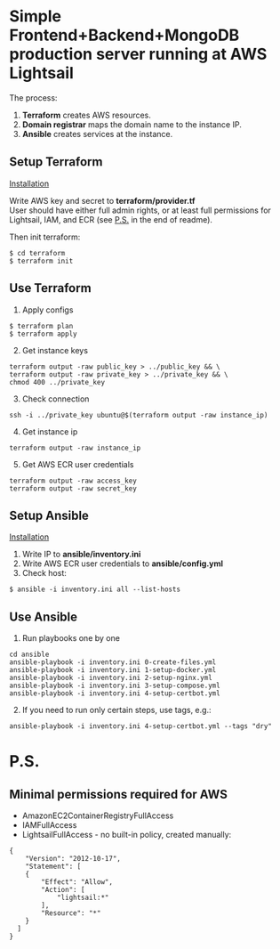 # Simple Frontend+Backend+MongoDB production server running at AWS Lightsail

The process:
1. **Terraform** creates AWS resources.
2. **Domain registrar** maps the domain name to the instance IP.
2. **Ansible** creates services at the instance.

## Setup Terraform

[Installation](https://developer.hashicorp.com/terraform/tutorials/aws-get-started/install-cli)

Write AWS key and secret to **terraform/provider.tf**  
User should have either full admin rights, or at least full permissions for Lightsail, IAM, and ECR (see [P.S.](#ps) in the end of readme).

Then init terraform:
```
$ cd terraform
$ terraform init
```


## Use Terraform

1. Apply configs
```
$ terraform plan
$ terraform apply
```

2. Get instance keys
```
terraform output -raw public_key > ../public_key && \
terraform output -raw private_key > ../private_key && \
chmod 400 ../private_key
```

3. Check connection
```
ssh -i ../private_key ubuntu@$(terraform output -raw instance_ip)
```

4. Get instance ip
```
terraform output -raw instance_ip
```

5. Get AWS ECR user credentials
```
terraform output -raw access_key
terraform output -raw secret_key
```


## Setup Ansible

[Installation](https://docs.ansible.com/ansible/latest/installation_guide/intro_installation.html)

1. Write IP to **ansible/inventory.ini**
2. Write AWS ECR user credentials to **ansible/config.yml**
3. Check host:
```
$ ansible -i inventory.ini all --list-hosts
```


## Use Ansible

1. Run playbooks one by one 
```
cd ansible
ansible-playbook -i inventory.ini 0-create-files.yml
ansible-playbook -i inventory.ini 1-setup-docker.yml
ansible-playbook -i inventory.ini 2-setup-nginx.yml
ansible-playbook -i inventory.ini 3-setup-compose.yml
ansible-playbook -i inventory.ini 4-setup-certbot.yml
```

2. If you need to run only certain steps, use tags, e.g.:
```
ansible-playbook -i inventory.ini 4-setup-certbot.yml --tags "dry"
```

# P.S.
## Minimal permissions required for AWS

- AmazonEC2ContainerRegistryFullAccess
- IAMFullAccess
- LightsailFullAccess - no built-in policy, created manually:
```
{
    "Version": "2012-10-17",
    "Statement": [
    {
        "Effect": "Allow",
        "Action": [
            "lightsail:*"
        ],
        "Resource": "*"
    }
  ]
}
```
